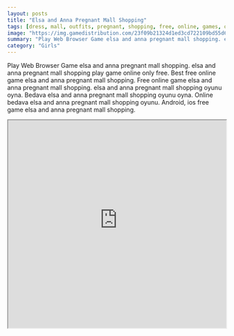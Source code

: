 ```yaml
---
layout: posts
title: "Elsa and Anna Pregnant Mall Shopping"
tags: [dress, mall, outfits, pregnant, shopping, free, online, games, oyna, game, free, games, play, play, games]
image: "https://img.gamedistribution.com/23f09b21324d1ed3cd722109bd55d6e7.jpg"
summary: "Play Web Browser Game elsa and anna pregnant mall shopping. elsa and anna pregnant mall shopping play game online only free. Best free online game elsa and anna pregnant mall shopping. Free online game elsa and anna pregnant mall shopping. elsa and anna pregnant mall shopping oyunu oyna. Bedava elsa and anna pregnant mall shopping oyunu oyna. Online bedava elsa and anna pregnant mall shopping oyunu. Android, ios free game elsa and anna pregnant mall shopping."
category: "Girls"
---
```


Play Web Browser Game elsa and anna pregnant mall shopping. elsa and anna pregnant mall shopping play game online only free. Best free online game elsa and anna pregnant mall shopping. Free online game elsa and anna pregnant mall shopping. elsa and anna pregnant mall shopping oyunu oyna. Bedava elsa and anna pregnant mall shopping oyunu oyna. Online bedava elsa and anna pregnant mall shopping oyunu. Android, ios free game elsa and anna pregnant mall shopping.

<iframe width="100%" height="480px;" src="https://flash.gamedistribution.com?game=23f09b21324d1ed3cd722109bd55d6e7"></iframe>